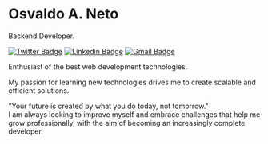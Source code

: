 # Osvaldo A. Neto 

Backend Developer.

[![Twitter Badge](https://img.shields.io/badge/-@oalvesxp-00875f?style=flat-square&labelColor=00875f&logo=twitter&logoColor=white&link=https://twitter.com/oalvesxp)](https://twitter.com/oalvesxp) 
[![Linkedin Badge](https://img.shields.io/badge/-Osvaldo%20Alves-00875f?style=flat-square&logo=Linkedin&logoColor=white&link=https://www.linkedin.com/in/oalvesxp/)](https://www.linkedin.com/in/oalvesxp/) 
[![Gmail Badge](https://img.shields.io/badge/oalves.neto@outlook.com-00875f?style=flat-square&logo=Gmail&logoColor=white&link=mailto:oalves.neto@outlook.com)](mailto:oalves.neto@outlook.com)

Enthusiast of the best web development technologies.

My passion for learning new technologies drives me to create scalable and efficient solutions.

"Your future is created by what you do today, not tomorrow."</br>
I am always looking to improve myself and embrace challenges that help me grow professionally, with the aim of becoming an increasingly complete developer.
